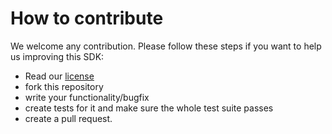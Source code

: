 # How to contribute
We welcome any contribution. Please follow these steps if you want to help us improving this SDK:
- Read our [license](LICENSE.md)
- fork this repository
- write your functionality/bugfix
- create tests for it and make sure the whole test suite passes
- create a pull request.
